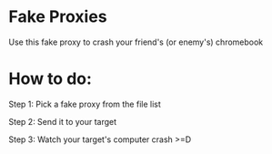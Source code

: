 # Fake Proxies
Use this fake proxy to crash your friend's (or enemy's)  chromebook
# How to do:
Step 1: Pick a fake proxy from the file list

Step 2: Send it to your target

Step 3: Watch your target's computer crash >=D
